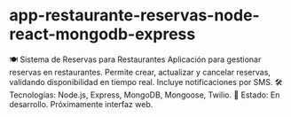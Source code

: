 # app-restaurante-reservas-node-react-mongodb-express
🍽️ Sistema de Reservas para Restaurantes Aplicación para gestionar reservas en restaurantes. Permite crear, actualizar y cancelar reservas, validando disponibilidad en tiempo real. Incluye notificaciones por SMS.  🛠️ Tecnologías: Node.js, Express, MongoDB, Mongoose, Twilio. 📌 Estado: En desarrollo. Próximamente interfaz web.
